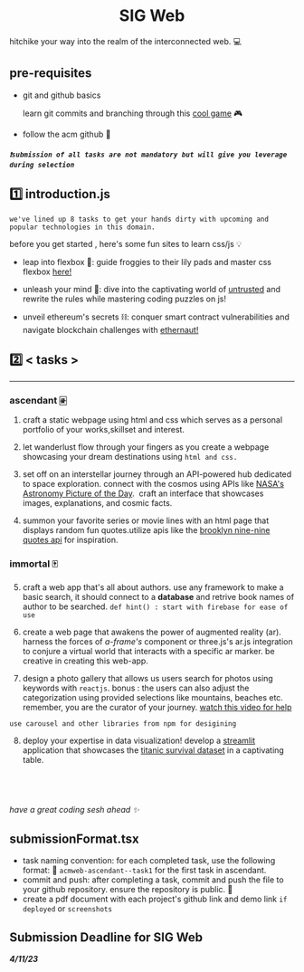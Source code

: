 <p align="center">
<!-- 
<a href="https://aseam.acm.org/">
    <img src="" alt="Logo" width=30%>
  </a>
-->
  <h1 align="center">SIG Web</h1>
</p>

hitchike your way into the realm of the interconnected web.  💻

## pre-requisites
- git and github basics 

    learn git commits and branching through this [cool game](https://learngitbranching.js.org/) 🎮

-  follow the acm github 🌟

##### `❗submission of all tasks are not mandatory but will give you leverage during selection`


## 1️⃣ introduction.js

`we've lined up 8 tasks to get your hands dirty with upcoming and popular technologies in this domain.`

before you get started , here's some fun sites to learn css/js 💡
      
- leap into flexbox  🐸: guide froggies to their lily pads and master css flexbox   [here!](https://flexboxfroggy.com/)

- unleash your mind 🚀: dive into the captivating world of [untrusted](https://alexnisnevich.github.io/untrusted/) and rewrite the rules while mastering coding puzzles on js! 

- unveil ethereum's secrets ⛓️: conquer smart contract vulnerabilities and navigate blockchain challenges with [ethernaut!](https://ethernaut.openzeppelin.com/)



## 2️⃣ < tasks >


---

### ascendant 🀅
1. craft a static webpage using html and css which serves as a personal portfolio of your works,skillset and interest.
 



2. let wanderlust flow through your fingers as you create a webpage showcasing your dream destinations using `html and css.` 

3. set off on an interstellar journey through an API-powered hub dedicated to space exploration. connect with the cosmos using APIs like [NASA's Astronomy Picture of the Day](https://data.nasa.gov/Space-Science/Astronomy-Picture-of-the-Day-API/ez2w-t8ua).  &nbsp;craft an interface that  showcases  images,  explanations, and  cosmic facts.

4. summon your favorite series or movie lines with an html page that displays random fun quotes.utilize apis like the [brooklyn nine-nine quotes api](https://rapidapi.com/JacksonBright/api/brooklyn-nine-nine-quotes) for inspiration. 


### immortal 🀄

5. craft a web app that's all about authors. use any framework to make a basic search, it should connect to a  **database** and retrive book names of author to be searched.  `def hint() : start with firebase for ease of use`

6. create a web page that awakens the power of augmented reality (ar). harness the forces of _a-frame's <a-marker>_ component or three.js's ar.js integration to conjure a virtual world that interacts with a specific ar marker. be creative in creating this web-app.

7. design a photo gallery that allows us users search for photos using keywords with `reactjs`. bonus : the users can also adjust the categorization using provided selections like mountains, beaches etc. remember, you are the curator of your journey. 
[watch this video for help](https://www.youtube.com/watch?v=yUau8xImmK0)

 `use carousel and other libraries from npm for desigining`

8. deploy your expertise in data visualization! develop a [streamlit](https://towardsdatascience.com/data-apps-with-pythons-streamlit-b14aaca7d083) application that showcases the [titanic survival dataset](https://www.kaggle.com/competitions/titanic) in a captivating table. 
## &nbsp;&nbsp;&nbsp;&nbsp;&nbsp;</tasks>




_have a great coding sesh ahead ✨_


## submissionFormat.tsx
- task naming convention: for each completed task, use the following format: 📝  `acmweb-ascendant--task1` for the first task in ascendant.
- commit and push: after completing a task, commit and push the file to your github repository. ensure the repository is public. 🚀
- create a pdf document with each project's github link and demo link `if deployed` or `screenshots`

## Submission Deadline for SIG Web
**_4/11/23_**
